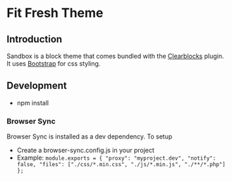 # Fit Fresh Theme

## Introduction

Sandbox is a block theme that comes bundled with the [Clearblocks](https://github.com/9janeo/clearblocks) plugin. It uses [Bootstrap](http://getbootstrap.com/) for css styling.

## Development
- npm install

### Browser Sync
Browser Sync is installed as a dev dependency. To setup
- Create a browser-sync.config.js in your project <br>
- Example:
    `module.exports = {
    	"proxy": "myproject.dev",
    	"notify": false,
    	"files": ["./css/*.min.css", "./js/*.min.js", "./**/*.php"]
    };`